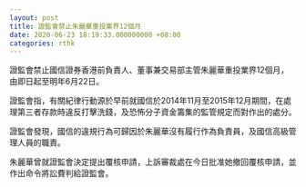 ```yaml
---
layout: post
title: 證監會禁止朱麗華重投業界12個月
date: 2020-06-23 18:19:33.000000000 +08:00
categories: rthk
---
```


證監會禁止國信證券香港前負責人、董事兼交易部主管朱麗華重投業界12個月，由即日起至明年6月22日。

證監會指，有關紀律行動源於早前就國信於2014年11月至2015年12月期間，在處理第三者存款時違反打擊洗錢，及恐怖分子資金籌集的監管規定而對作出的處分。

證監會發現，國信的違規行為可歸因於朱麗華沒有履行作為負責員，及國信高級管理人員的職責。

朱麗華曾就證監會決定提出覆核申請，上訴審裁處在今日批准她撤回覆核申請，並作出命令將訟費判給證監會。
